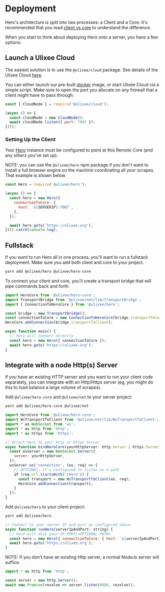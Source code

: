 # Deployment

Hero's architecture is split into two processes: a Client and a Core. It's recommended that you read [client vs core](./client-vs-core.md) to understand the difference.

When you start to think about deploying Hero onto a server, you have a few options:

## Launch a Ulixee Cloud

The easiest solution is to use the `@ulixee/cloud` package. See details of the Ulixee Cloud [here](https://ulixee.org/docs/cloud).

You can either launch our pre-built [docker](https://github.com/ulixee/ulixee/tree/main/cloud/tools/docker) image, or start Ulixee Cloud via a simple script. Make sure to open the port you allocate on any firewall that a client might have to pass through:

```javascript
const { CloudNode } = require('@ulixee/cloud');

(async () => {
  const cloudNode = new CloudNode();
  await cloudNode.listen({ port: 7007 });
})();
```

### Setting Up the Client

Your [Hero](../basic-client/hero.md) instance must be configured to point at this Remote Core (and any others you've set up).

NOTE: you can use the `@ulixee/hero` npm package if you don't want to install a full browser engine on the machine coordinating all your scrapes. That example is shown below.

```javascript
const Hero = require('@ulixee/hero');

(async () => {
  const hero = new Hero({
    connectionToCore: {
      host: `${SERVERIP}:7007`,
    },
  });

  await hero.goto('https://ulixee.org');
})().catch(console.log);
```

## Fullstack

If you want to run Hero all in one process, you'll want to run a fullstack deployment. Make sure you add both client and core to your project.

```bash
yarn add @ulixee/hero @ulixee/hero-core
```

To connect your client and core, you'll create a transport bridge that will pipe commands back and forth.

```javascript
import HeroCore from '@ulixee/hero-core';
import TransportBridge from '@ulixee/net/lib/TransportBridge';
import { ConnectionToHeroCore } from '@ulixee/hero';

const bridge = new TransportBridge();
const connectionToCore = new ConnectionToHeroCore(bridge.transportToCore);
HeroCore.addConnection(bridge.transportToClient);

async function main() {
  // hero will connect directly
  const hero = new Hero({ connectionToCore });
  await hero.goto('https://ulixee.org');
}
```

## Integrate with a node Http(s) Server

If you have an existing HTTP server and you want to run your client code separately, you can integrate with an Http/Https server (eg, you might do this to load balance a large volume of scrapes).

Add `@ulixee/hero-core` and `@ulixee/net` to your server project:

```bash
yarn add @ulixee/hero-core @ulixee/net
```

```js
import HeroCore from '@ulixee/hero-core';
import WsTransportToClient from '@ulixee/net/lib/WsTransportToClient';
import * as WebSocket from 'ws';
import * as http from 'http';
import * as https from 'https';

// Attach Hero to your Http or Https Server
async function bindHeroCore(yourHttpServer: http.Server | https.Server) {
  const wsServer = new WebSocket.Server({
    server: yourHttpServer,
  });
  wsServer.on('connection', (ws, req) => {
    // OPTIONAl: it's configured to listen on a path
    if (req.url.startsWith('/hero')) {
      const transport = new WsTransportToClient(ws, req);
      HeroCore.addConnection(transport);
    }
  });
}
```

Add `@ulixee/hero` to your client project:

```bash
yarn add @ulixee/hero
```

```js
// Connect to your server IP and port as configured above
async function runHero(serverIpAndPort: string) {
  // hero will dial your IP:PORT/<OPTIONAL PATH>
  const hero = new Hero({ connectionToCore: { host: `${serverIpAndPort}/hero` } });
  await hero.goto('https://ulixee.org');
}
```

NOTE: If you don't have an existing Http server, a normal NodeJs server will suffice.

```js
import * as http from 'http';

const server = new http.Server();
await new Promise(resolve => server.listen(8080, resolve));
```
